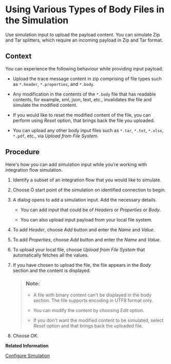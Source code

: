 <!-- loio2e3cf3b4b8e7458195c0f03fe400e050 -->

<link rel="stylesheet" type="text/css" href="../css/sap-icons.css"/>

# Using Various Types of Body Files in the Simulation

Use simulation input to upload the payload content. You can simulate Zip and Tar splitters, which require an incoming payload in Zip and Tar format.



## Context

You can experience the following behaviour while providing input payload.

-   Upload the trace message content in zip comprising of file types such as `*.header`, `*.properties`, and `*.body`.

-   Any modification in the contents of the `*.body` file that has readable contents, for example, xml, json, text, etc., invalidates the file and simulate the modified content.
-   If you would like to reset the modified content of the file, you can perform using *Reset* option, that brings back the file you uploaded.
-   You can upload any other body input files such as `*.tar`, `*.txt`, `*.xlsx`, `*.pdf`, etc., via *Upload from File System*.



## Procedure

Here's how you can add simulation input while you’re working with integration flow simulation.

1.  Identify a subset of an integration flow that you would like to simulate.

2.  Choose <span class="SAP-icons-V5"></span> start point of the simulation on identified connection to begin.

3.  A dialog opens to add a simulation input. Add the necessary details.

    -   You can add input that could be of *Headers* or *Properties* or *Body*.

    -   You can also upload input payload from your local file system.

4.  To add *Header*, choose *Add* button and enter the *Name* and *Value*.

5.  To add *Properties*, choose *Add* button and enter the *Name* and *Value*.

6.  To upload your local file, choose *Upload from File System* that automatically fetches all the values.

7.  If you have chosen to upload the file, the file appears in the *Body* section and the content is displayed.

    > ### Note:  
    > -   A file with binary content can't be displayed in the body section. The file supports encoding in UTF8 format only.
    > 
    > -   You can modify the content by choosing *Edit* option.
    > 
    > -   If you don't want the modified content to be simulated, select *Reset* option and that brings back the uploaded file.

8.  Choose *OK*.


**Related Information**  


[Configure Simulation](configure-simulation-45a71f8.md "Use Simulation feature to test an integration flow and check the desired outcome even before the deployment.")

